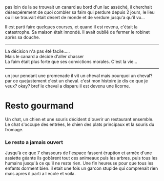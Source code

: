 
pas loin de la se trouvait un canard au bord d'un lac asséché, il cherchait désespérement de quoi combler sa faim qui perdure depuis 2 jours, le lieu ou il se trouvait était désert de monde et de verdure jusqu'a qu'il vu...


Il est parti faire quelques courses, et quand il est revenu, c'était la catastrophe. Sa maison était innondé. Il avait oublié de fermer le robinet après sa douche.
_____
La décision n'a pas été facile.....   
Mais le canard a décidé d'aller chasser   
La faim était plus forte que ses convictions morales. C'est la vie...   
____

un jour pendant une promenade il vit un cheval mais pourquoi un cheval? par ce quejustement c'est un cheval.
c'est mon histoire je dis ce que je veux? okay?  bref le cheval a disparu il est devenu une licorne.
 # Resto gourmand
 Un chat, un chien et une souris décident d'ouvrir un restaurant ensemble. Le chat s'occupe des entrées, le chien des plats principaux et la souris du fromage.
 ### Le resto a jamais ouvert


Jusqu'à ce que 7 chasseurs de l'espace fassent éruption et armée d'une assiette géante ils gobèrent tout ces animeaux puis les arbres. puis tous les humains jusqu'à ce qu'il ne reste rien. Une fin heureuse pour que tous les enfants dorment bien.
il etait une fois un garcon stupide qui comprenait rien mais apres il parti a l ecole et voila.

